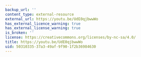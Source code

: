 ```yaml
---
backup_url: ''
content_type: external-resource
external_url: https://youtu.be/UdE0qjbwwWo
has_external_licence_warning: true
has_external_license_warning: true
is_broken: ''
license: https://creativecommons.org/licenses/by-nc-sa/4.0/
title: https://youtu.be/UdE0qjbwwWo
uid: 50310335-37a3-49af-9f90-1f2b36984630
---
```

